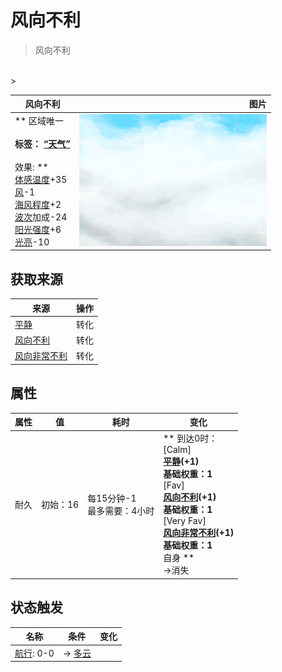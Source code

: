 # 风向不利  
> 风向不利  
<br>  
>   
  
  风向不利  |   图片   
 ----  |  ----:   
 ** 区域唯一 **<br><br>**标签：**	[“天气”](tag_Weather.md)<br><br>** 效果: **<br>[体感温度](TemperaturePerceived.md)+35<br>[风](Wind.md)-1<br>[海风程度](SeaAgitation.md)+2<br>[波次](WaveCounter.md)加成-24<br>[阳光强度](SunStrength.md)+6<br>[光亮](Light.md)-10  |  <img decoding="async" src="Sprite/WeatherCloudy_0.png" href="a.md" style="max-width:300px;max-height:300px;">   
  
## 获取来源  
来源  |  操作  
----  |  ----  
[平静](OpenSea_Calm.md)  |  转化  
[风向不利](OpenSea_UnFavourable.md)  |  转化  
[风向非常不利](OpenSea_VeryUnFavourable.md)  |  转化  
## 属性   
属性  |  值  |  耗时  |  变化  
----  |  ----  |  ----  |  ----  
耐久  |  初始：16  |  每15分钟-1<br>最多需要：4小时  |  ** 到达0时： **<br>** [Calm]  **<br>  [平静](OpenSea_Calm.md)(+1)<br>基础权重：1<br>** [Fav]  **<br>  [风向不利](OpenSea_UnFavourable.md)(+1)<br>基础权重：1<br>** [Very Fav]  **<br>  [风向非常不利](OpenSea_VeryUnFavourable.md)(+1)<br>基础权重：1<br>** 自身 **<br>→消失  
## 状态触发  
名称  |  条件  |  变化  
----  |  ----  |  ----  
  |  [航行](Sailed.md): 0-0  |  → [多云](TropicalIsland_PartiallyCloudy.md)  


<script>document.title="风向不利 - 卡牌生存百科 Card Survival Wiki";</script>